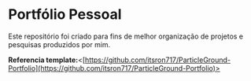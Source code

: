 # Portfólio Pessoal

Este repositório  foi criado para fins de melhor organização de projetos e pesquisas produzidos por mim. 


 **Referencia template:**<[https://github.com/itsron717/ParticleGround-Portfolio](https://github.com/itsron717/ParticleGround-Portfolio)> 